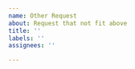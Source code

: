 ```yaml
---
name: Other Request
about: Request that not fit above
title: ''
labels: ''
assignees: ''

---
```



